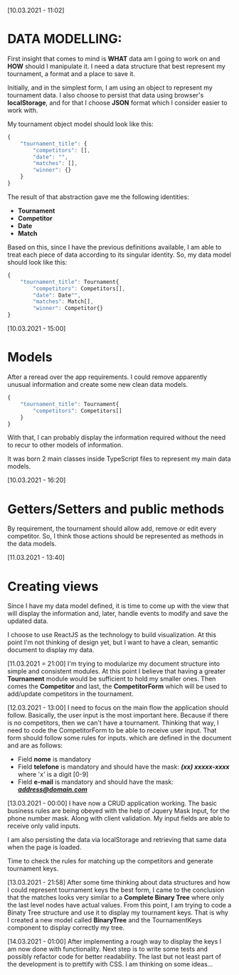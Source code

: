[10.03.2021 - 11:02]
# DATA MODELLING:
First insight that comes to mind is **WHAT** data am I going to work on and **HOW** should I manipulate it.
I need a data structure that best represent my tournament, a format and a place to save it.

Initially, and in the simplest form, I am using an object to represent my tournament data.
I also choose to persist that data using browser's **localStorage**, and for that I choose **JSON** format which I consider easier to work with.

My tournament object model should look like this:
```javascript
{
    "tournament_title": {
        "competitors": [],
        "date": "",
        "matches": [],
        "winner": {}
    }
}
```

The result of that abstraction gave me the following identities:
* __Tournament__
* __Competitor__
* __Date__
* __Match__

Based on this, since I have the previous definitions available, I am able to treat each piece of data according to its singular identity.
So, my data model should look like this:
```javascript
{
    "tournament_title": Tournament{
        "competitors": Competitors[],
        "date": Date"",
        "matches": Match[],
        "winner": Competitor{}
}
```

[10.03.2021 - 15:00]
# Models
After a reread over the app requirements. I could remove apparently unusual information and create some new clean data models.

```javascript
{
    "tournament_title": Tournament{
        "competitors": Competitors[]
    }
}
```

With that, I can probably display the information required without the need to recur to other models of information.

It was born 2 main classes inside TypeScript files to represent my main data models.

[10.03.2021 - 16:20]
# Getters/Setters and public methods
By requirement, the tournament should allow add, remove or edit every competitor.
So, I think those actions should be represented as methods in the data models.

[11.03.2021 - 13:40]
# Creating views
Since I have my data model defined, it is time to come up with the view that will display the information and, later, handle events to modify and save the updated data.

I choose to use ReactJS as the technology to build visualization.
At this point I'm not thinking of design yet, but I want to have a clean, semantic document to display my data.

[11.03.2021 = 21:00]
I'm trying to modularize my document structure into simple and consistent modules.
At this point I believe that having a greater **Tournament** module would be sufficient to hold my smaller ones.
Then comes the **Competitor** and last, the **CompetitorForm** which will be used to add/update competitors in the tournament.

[12.03.2021 - 13:00]
I need to focus on the main flow the application should follow. Basically, the user input is the most important here. Because if there is no competitors, then we can't have a tournament. Thinking that way, I need to code the CompetitorForm to be able to receive user input.
That form should follow some rules for inputs. which are defined in the document and are as follows:

* Field **nome** is mandatory
* Field **telefone** is mandatory and should have the mask: ***(xx) xxxxx-xxxx*** where 'x' is a digit [0-9]
* Field **e-mail** is mandatory and should have the mask: ***address@domain.com***

[13.03.2021 - 00:00]
I have now a CRUD application working. The basic business rules are being obeyed with the help of Jquery Mask Input, for the phone number mask. Along with client validation. My input fields are able to receive only valid inputs.

I am also persisting the data via localStorage and retrieving that same data when the page is loaded.

Time to check the rules for matching up the competitors and generate tournament keys.

[13.03.2021 - 21:58]
After some time thinking about data structures and how I could represent tournament keys the best form, I came to the conclusion that the matches looks very similar to a **Complete Binary Tree** where only the last level nodes have actual values.
From this point, I am trying to code a Binaty Tree structure and use it to display my tournament keys. That is why I created a new model called **BinaryTree** and the TournamentKeys component to display correctly my tree.

[14.03.2021 - 01:00]
After implementing a rough way to display the keys I am now done with functionality. Next step is to write some tests and possibly refactor code for better readability.
The last but not least part of the development is to prettify with CSS. I am thinking on some ideas...